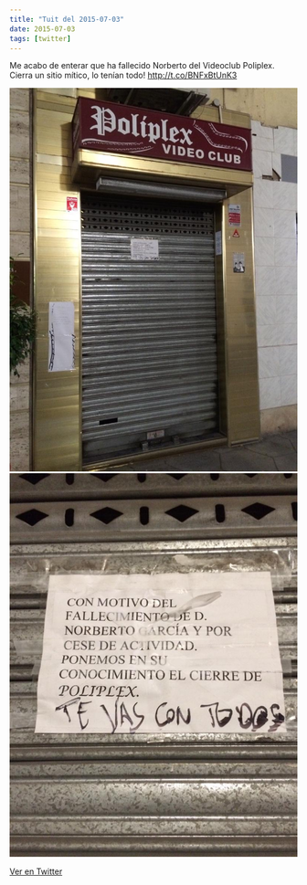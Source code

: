 ```yaml
---
title: "Tuit del 2015-07-03"
date: 2015-07-03
tags: [twitter]
---
```


Me acabo de enterar que ha fallecido Norberto del Videoclub Poliplex. Cierra un sitio mítico, lo tenían todo! http://t.co/BNFxBtUnK3

![Imagen](/assets/images/617080982974373890-CJBP38QWsAAdoMC.jpg)
![Imagen](/assets/images/617080982974373890-CJBP4eDWIAAuNhk.jpg)

[Ver en Twitter](https://twitter.com/i/web/status/617080982974373890)
